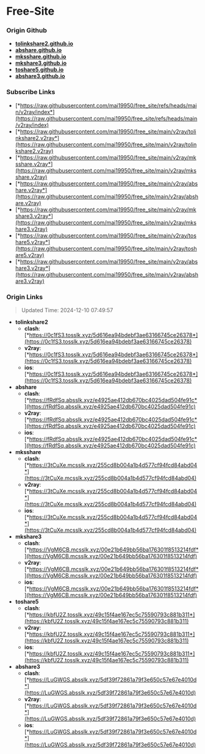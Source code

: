 # Free-Site

### Origin Github

- [**tolinkshare2.github.io**](https://github.com/tolinkshare2/tolinkshare2.github.io)
- [**abshare.github.io**](https://github.com/abshare/abshare.github.io)
- [**mksshare.github.io**](https://github.com/mksshare/mksshare.github.io)
- [**mkshare3.github.io**](https://github.com/mkshare3/mkshare3.github.io)
- [**toshare5.github.io**](https://github.com/toshare5/toshare5.github.io)
- [**abshare3.github.io**](https://github.com/abshare3/abshare3.github.io)

### Subscribe Links

- [*https://raw.githubusercontent.com/mai19950/free_site/refs/heads/main/v2ray/index*](https://raw.githubusercontent.com/mai19950/free_site/refs/heads/main/v2ray/index)
- [*https://raw.githubusercontent.com/mai19950/free_site/main/v2ray/tolinkshare2.v2ray*](https://raw.githubusercontent.com/mai19950/free_site/main/v2ray/tolinkshare2.v2ray)
- [*https://raw.githubusercontent.com/mai19950/free_site/main/v2ray/mksshare.v2ray*](https://raw.githubusercontent.com/mai19950/free_site/main/v2ray/mksshare.v2ray)
- [*https://raw.githubusercontent.com/mai19950/free_site/main/v2ray/abshare.v2ray*](https://raw.githubusercontent.com/mai19950/free_site/main/v2ray/abshare.v2ray)
- [*https://raw.githubusercontent.com/mai19950/free_site/main/v2ray/mkshare3.v2ray*](https://raw.githubusercontent.com/mai19950/free_site/main/v2ray/mkshare3.v2ray)
- [*https://raw.githubusercontent.com/mai19950/free_site/main/v2ray/toshare5.v2ray*](https://raw.githubusercontent.com/mai19950/free_site/main/v2ray/toshare5.v2ray)
- [*https://raw.githubusercontent.com/mai19950/free_site/main/v2ray/abshare3.v2ray*](https://raw.githubusercontent.com/mai19950/free_site/main/v2ray/abshare3.v2ray)

### Origin Links

> Updated Time: 2024-12-10 07:49:57

- **tolinkshare2**
  - **clash**: [*https://0c1fS3.tosslk.xyz/5d616ea94bdebf3ae63166745ce26378*](https://0c1fS3.tosslk.xyz/5d616ea94bdebf3ae63166745ce26378)
  - **v2ray**: [*https://0c1fS3.tosslk.xyz/5d616ea94bdebf3ae63166745ce26378*](https://0c1fS3.tosslk.xyz/5d616ea94bdebf3ae63166745ce26378)
  - **ios**: [*https://0c1fS3.tosslk.xyz/5d616ea94bdebf3ae63166745ce26378*](https://0c1fS3.tosslk.xyz/5d616ea94bdebf3ae63166745ce26378)
- **abshare**
  - **clash**: [*https://fRdfSq.absslk.xyz/e4925ae412db670bc4025dad504fe91c*](https://fRdfSq.absslk.xyz/e4925ae412db670bc4025dad504fe91c)
  - **v2ray**: [*https://fRdfSq.absslk.xyz/e4925ae412db670bc4025dad504fe91c*](https://fRdfSq.absslk.xyz/e4925ae412db670bc4025dad504fe91c)
  - **ios**: [*https://fRdfSq.absslk.xyz/e4925ae412db670bc4025dad504fe91c*](https://fRdfSq.absslk.xyz/e4925ae412db670bc4025dad504fe91c)
- **mksshare**
  - **clash**: [*https://3tCuXe.mcsslk.xyz/255cd8b004a1b4d577cf94fcd84abd04*](https://3tCuXe.mcsslk.xyz/255cd8b004a1b4d577cf94fcd84abd04)
  - **v2ray**: [*https://3tCuXe.mcsslk.xyz/255cd8b004a1b4d577cf94fcd84abd04*](https://3tCuXe.mcsslk.xyz/255cd8b004a1b4d577cf94fcd84abd04)
  - **ios**: [*https://3tCuXe.mcsslk.xyz/255cd8b004a1b4d577cf94fcd84abd04*](https://3tCuXe.mcsslk.xyz/255cd8b004a1b4d577cf94fcd84abd04)
- **mkshare3**
  - **clash**: [*https://VgM6CB.mcsslk.xyz/00e21b649bb56ba176301f8513214fdf*](https://VgM6CB.mcsslk.xyz/00e21b649bb56ba176301f8513214fdf)
  - **v2ray**: [*https://VgM6CB.mcsslk.xyz/00e21b649bb56ba176301f8513214fdf*](https://VgM6CB.mcsslk.xyz/00e21b649bb56ba176301f8513214fdf)
  - **ios**: [*https://VgM6CB.mcsslk.xyz/00e21b649bb56ba176301f8513214fdf*](https://VgM6CB.mcsslk.xyz/00e21b649bb56ba176301f8513214fdf)
- **toshare5**
  - **clash**: [*https://kbfU2Z.tosslk.xyz/49c15f4ae167ec5c75590793c881b311*](https://kbfU2Z.tosslk.xyz/49c15f4ae167ec5c75590793c881b311)
  - **v2ray**: [*https://kbfU2Z.tosslk.xyz/49c15f4ae167ec5c75590793c881b311*](https://kbfU2Z.tosslk.xyz/49c15f4ae167ec5c75590793c881b311)
  - **ios**: [*https://kbfU2Z.tosslk.xyz/49c15f4ae167ec5c75590793c881b311*](https://kbfU2Z.tosslk.xyz/49c15f4ae167ec5c75590793c881b311)
- **abshare3**
  - **clash**: [*https://LuGWGS.absslk.xyz/5df39f72861a79f3e650c57e67e4010d*](https://LuGWGS.absslk.xyz/5df39f72861a79f3e650c57e67e4010d)
  - **v2ray**: [*https://LuGWGS.absslk.xyz/5df39f72861a79f3e650c57e67e4010d*](https://LuGWGS.absslk.xyz/5df39f72861a79f3e650c57e67e4010d)
  - **ios**: [*https://LuGWGS.absslk.xyz/5df39f72861a79f3e650c57e67e4010d*](https://LuGWGS.absslk.xyz/5df39f72861a79f3e650c57e67e4010d)
